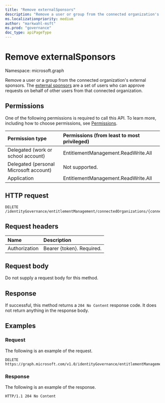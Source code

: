 ```yaml
---
title: "Remove externalSponsors"
description: "Remove a user or group from the connected organization's external sponsors."
ms.localizationpriority: medium
author: "markwahl-msft"
ms.prod: "governance"
doc_type: apiPageType
---
```


# Remove externalSponsors

Namespace: microsoft.graph

Remove a user or a group from the connected organization's external sponsors. The [external sponsors](../resources/externalsponsors.md) are a set of users who can approve requests on behalf of other users from that connected organization.


## Permissions
One of the following permissions is required to call this API. To learn more, including how to choose permissions, see [Permissions](/graph/permissions-reference).

|Permission type      | Permissions (from least to most privileged)              |
|:--------------------|:---------------------------------------------------------|
|Delegated (work or school account)     | EntitlementManagement.ReadWrite.All |
|Delegated (personal Microsoft account) | Not supported.    |
|Application | EntitlementManagement.ReadWrite.All |

## HTTP request
<!-- { "blockType": "ignored" } -->
```http
DELETE /identityGovernance/entitlementManagement/connectedOrganizations/{connectedOrganizationId}/externalSponsors/{id}/$ref
```
## Request headers
| Name       | Description|
|:---------------|:----------|
| Authorization  | Bearer {token}. Required. |

## Request body
Do not supply a request body for this method.

## Response
If successful, this method returns a `204 No Content` response code. It does not return anything in the response body.


## Examples

### Request

The following is an example of the request.


<!-- {
  "blockType": "request",
  "name": "delete_externalsponsor_from_connectedorganization"
}
-->
``` http
DELETE https://graph.microsoft.com/v1.0/identityGovernance/entitlementManagement/connectedOrganizations/{connectedOrganizationId}/externalSponsors/{id}/$ref
```
### Response


The following is an example of the response.

<!-- {
  "blockType": "response"
} -->
```http
HTTP/1.1 204 No Content
```

